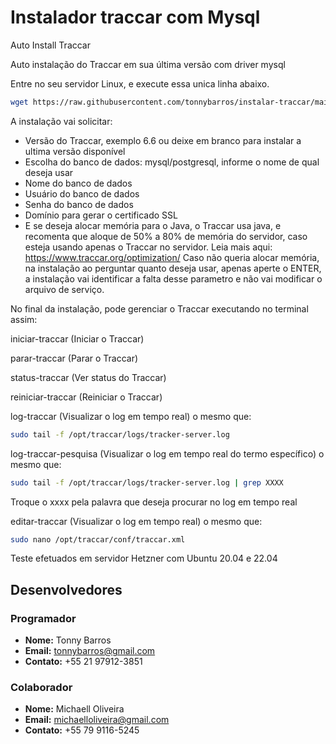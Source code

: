 # Instalador traccar com Mysql
Auto Install Traccar

Auto instalação do Traccar em sua última versão com driver mysql

Entre no seu servidor Linux, e execute essa unica linha abaixo.

```bash
wget https://raw.githubusercontent.com/tonnybarros/instalar-traccar/main/instalador_traccar.sh && chmod +x instalador_traccar.sh && ./instalador_traccar.sh
```

A instalação vai solicitar:
- Versão do Traccar, exemplo 6.6 ou deixe em branco para instalar a ultima versão disponível
- Escolha do banco de dados: mysql/postgresql, informe o nome de qual deseja usar
- Nome do banco de dados
- Usuário do banco de dados 
- Senha do banco de dados 
- Domínio para gerar o certificado SSL
- E se deseja alocar memória para o Java, o Traccar usa java, e recomenta que aloque de 50% a 80% de memória do servidor, caso esteja usando apenas o Traccar no servidor.
Leia mais aqui: https://www.traccar.org/optimization/
Caso não queria alocar memória, na instalação ao perguntar quanto deseja usar, apenas aperte o ENTER, a instalação vai identificar a falta desse parametro e não vai modificar o arquivo de serviço.

No final da instalação, pode gerenciar o Traccar executando no terminal assim:

iniciar-traccar (Iniciar o Traccar)

parar-traccar (Parar o Traccar)

status-traccar (Ver status do Traccar)

reiniciar-traccar (Reiniciar o Traccar)

log-traccar (Visualizar o log em tempo real) 
o mesmo que:
```bash
sudo tail -f /opt/traccar/logs/tracker-server.log
```

log-traccar-pesquisa (Visualizar o log em tempo real do termo específico) 
o mesmo que:
```bash
sudo tail -f /opt/traccar/logs/tracker-server.log | grep XXXX
```
Troque o xxxx pela palavra que deseja procurar no log em tempo real

editar-traccar (Visualizar o log em tempo real) 
o mesmo que:
```bash
sudo nano /opt/traccar/conf/traccar.xml
```

Teste efetuados em servidor Hetzner com Ubuntu 20.04 e 22.04

## Desenvolvedores

### Programador
- **Nome:** Tonny Barros
- **Email:** tonnybarros@gmail.com
- **Contato:** +55 21 97912-3851

### Colaborador
- **Nome:** Michaell Oliveira
- **Email:** michaelloliveira@gmail.com
- **Contato:** +55 79 9116-5245
